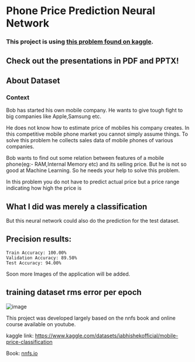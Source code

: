 # Phone Price Prediction Neural Network



### This project is using [this problem found on kaggle](https://www.kaggle.com/datasets/iabhishekofficial/mobile-price-classification).

## Check out the presentations in PDF and PPTX!

## About Dataset
### Context
Bob has started his own mobile company. He wants to give tough fight to big companies like Apple,Samsung etc.

He does not know how to estimate price of mobiles his company creates. In this competitive mobile phone market you cannot simply assume things. To solve this problem he collects sales data of mobile phones of various companies.

Bob wants to find out some relation between features of a mobile phone(eg:- RAM,Internal Memory etc) and its selling price. But he is not so good at Machine Learning. So he needs your help to solve this problem.

In this problem you do not have to predict actual price but a price range indicating how high the price is

## What I did was merely a classification 
But this neural network could also do the prediction for the test dataset.


## Precision results:

    Train Accuracy: 100.00%
    Validation Accuracy: 89.50%
    Test Accuracy: 94.00%

Soon more Images of the application will be added.
## training dataset rms error per epoch
    
![image](https://github.com/TeuPremium/Phone_Price_Prediction/assets/50275359/3435effe-c729-4475-848b-c1981feaca4e)

This project was developed largely based on the nnfs book and online course available on youtube.

kaggle link:
https://www.kaggle.com/datasets/iabhishekofficial/mobile-price-classification

Book:
[nnfs.io](https://nnfs.io/)
